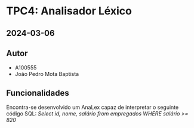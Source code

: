 # TPC4: Analisador Léxico

## 2024-03-06

## Autor

- A100555
- João Pedro Mota Baptista

## Funcionalidades

Encontra-se desenvolvido um AnaLex capaz de interpretar o seguinte código SQL:
*Select id, nome, salário from empregados WHERE salário >= 820*